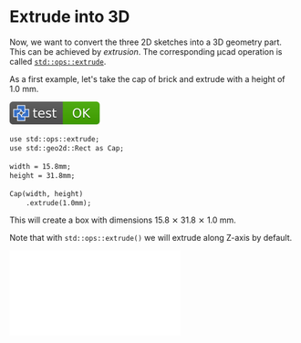 # Extrude into 3D

Now, we want to convert the three 2D sketches into a 3D geometry part.
This can be achieved by *extrusion*.
The corresponding µcad operation is called [`std::ops::extrude`](../libs/std/ops/extrude.md).

As a first example, let's take the cap of brick and extrude with a height of 1.0 mm.

[![test](.test/extrude_cap.svg)](.test/extrude_cap.log)

```µcad,extrude_cap
use std::ops::extrude;
use std::geo2d::Rect as Cap;

width = 15.8mm;
height = 31.8mm;

Cap(width, height)
    .extrude(1.0mm);
```

This will create a box with dimensions 15.8 ⨯ 31.8 ⨯ 1.0 mm.

Note that with `std::ops::extrude()` we will extrude along Z-axis by default.

![Picture](.test/extrude_cap-out.stl)
